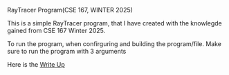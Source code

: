 RayTracer Program(CSE 167, WINTER 2025)

This is a simple RayTracer program, that I have created with the knowlegde gained from CSE 167 Winter 2025. 

To run the program, when confirguring and building the program/file. Make sure to run the program with 3 arguments

Here is the [Write Up](Write_Up.md)



